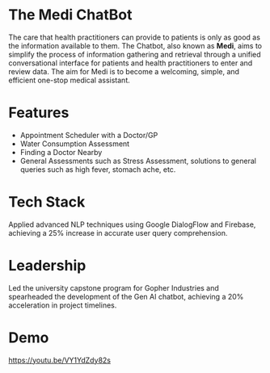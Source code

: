# The Medi ChatBot

The care that health practitioners can provide to patients is only as good as the information available to them. The Chatbot, also known as <b>Medi</b>, aims to simplify the process of information gathering and retrieval through a unified conversational interface for patients and health practitioners to enter and review data. The aim for Medi is to become a welcoming, simple, and efficient one-stop medical assistant.

# Features 
- Appointment Scheduler with a Doctor/GP
- Water Consumption Assessment
- Finding a Doctor Nearby
- General Assessments such as Stress Assessment, solutions to general queries such as high fever, stomach ache, etc.

# Tech Stack
Applied advanced NLP techniques using Google DialogFlow and Firebase, achieving a 25% increase in accurate user query comprehension.

# Leadership
Led the university capstone program for Gopher Industries and spearheaded the development of the Gen AI chatbot, achieving a 20% acceleration in project timelines.

# Demo
https://youtu.be/VY1YdZdy82s
